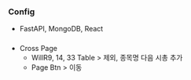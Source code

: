 ### Config
- FastAPI, MongoDB, React

###
- Cross Page
    - WillR9, 14, 33 Table > 제외, 종목명 다음 시총 추가
    - Page Btn > 이동